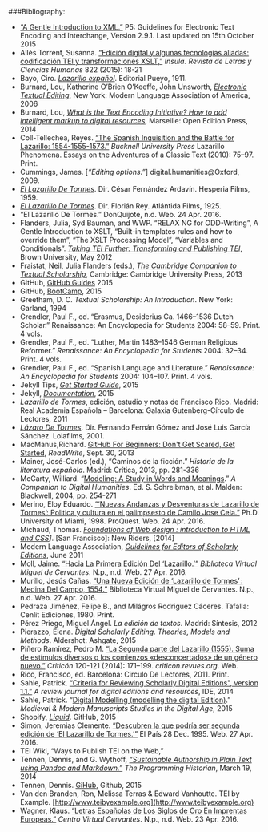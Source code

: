
###Bibliography:  
-	[“A Gentle Introduction to XML.”](http://www.tei-c.org/release/doc/tei-p5-doc/en/html/SG.html) P5: Guidelines for Electronic Text Encoding and Interchange, Version 2.9.1. Last updated on 15th October 2015
-	Allés Torrent, Susanna. [“Edición digital y algunas tecnologías aliadas: codificación TEI y transformaciones XSLT,”](http://academiccommons.columbia.edu/catalog/ac%3A189047) *Insula. Revista de Letras y Ciencias Humanas* 822 (2015): 18-21
-	Bayo, Ciro. [<i>Lazarillo expañol</i>](https://books.google.com/books?id=vyNDAQAAMAAJ). Editorial Pueyo, 1911.
-	Burnard, Lou, Katherine O’Brien O’Keeffe, John Unsworth, [*Electronic Textual Editing*](http://www.tei-c.org/About/Archive_new/ETE/Preview/index.xml), New York: Modern Language Association of America, 2006
-	Burnard, Lou, [*What is the Text Encoding Initiative? How to add intelligent markup to digital resources*](http://books.openedition.org/oep/679?lang=en), Marseille: Open Edition Press, 2014
-	Coll-Tellechea, Reyes. [“The Spanish Inquisition and the Battle for Lazarillo: 1554-1555-1573.”](http://www.academia.edu/888302/The_Spanish_Inquisition_and_the_Battle_for_Lazarillo_1554-_1555_-1573) <i>Bucknell University Press</i> Lazarillo Phenomena. Essays on the Adventures of a Classic Text (2010): 75–97. Print.
-	Cummings, James. [*“Editing options.”*] digital.humanities@Oxford, 2009.
-	[<i>El Lazarillo De Tormes</i>](http://www.imdb.com/title/tt0052995/). Dir. César Fernández Ardavín. Hesperia Films, 1959.
-	[<i>El Lazarillo De Tormes</i>](http://www.imdb.com/title/tt0016012/). Dir. Florián Rey. Atlántida Films, 1925.
-	“El Lazarillo De Tormes.” DonQuijote, n.d. Web. 24 Apr. 2016.
-	Flanders, Julia, Syd Bauman, and WWP. “RELAX NG for ODD-Writing”, A Gentle Introduction to XSLT, “Built-in templates rules and how to override them”, “The XSLT Processing Model”, “Variables and Conditionals”. [*Taking TEI Further: Transforming and Publishing TEI*](http://www.wwp.northeastern.edu/outreach/seminars/publishing_2013-11/), Brown University, May 2012
-	Fraistat, Neil, Julia Flanders (eds.), [*The Cambridge Companion to Textual Scholarship*](http://universitypublishingonline.org.ezproxy.cul.columbia.edu/cambridge/companions/ebook.jsf?bid=CCO9781139044073), Cambridge: Cambridge University Press, 2013   				
-	GitHub, [GitHub Guides](https://guides.github.com/) 2015
-	GitHub, [BootCamp](https://help.github.com/categories/bootcamp/), 2015
-	Greetham, D. C. *Textual Scholarship: An Introduction*. New York: Garland, 1994	
-	Grendler, Paul F., ed. “Erasmus, Desiderius Ca. 1466–1536 Dutch Scholar.” Renaissance: An Encyclopedia for Students 2004: 58–59. Print. 4 vols.
-	Grendler, Paul F., ed. “Luther, Martin 1483–1546 German Religious Reformer.” <i>Renaissance: An Encyclopedia for Students</i> 2004: 32–34. Print. 4 vols.
-	Grendler, Paul F., ed. “Spanish Language and Literature.” <i>Renaissance: An Encyclopedia for Students</i> 2004: 104–107. Print. 4 vols.
-	Jekyll Tips, [*Get Started Guide*](http://jekyll.tips/), 2015
-	Jekyll, [*Documentation*](http://jekyllrb.com/docs/home/), 2015
-	*Lazarillo de Tormes*, edición, estudio y notas de Francisco Rico. Madrid: Real Academia Española – Barcelona: Galaxia Gutenberg-Círculo de Lectores, 2011
-	[<i>Lázaro De Tormes</i>](http://www.imdb.com/title/tt0244624/). Dir. Fernando Fernán Gómez and José Luis García Sánchez. Lolafilms, 2001.
-	MacManus,Richard. [GitHub For Beginners: Don't Get Scared, Get Started](http://readwrite.com/2013/09/30/understanding-github-a-journey-for-beginners-part-1), *ReadWrite*, Sept. 30, 2013
-	Mainer, José-Carlos (ed.), “Caminos de la ficción.” *Historia de la literatura española*. Madrid: Crítica, 2013, pp. 281-336
-	McCarty, Williard. “[Modeling: A Study in Words and Meanings](http://www.digitalhumanities.org/companion/view?docId=blackwell/9781405103213/9781405103213.xml&chunk.id=ss1-3-7).” *A Companion to Digital Humanities*. Ed. S. Schreibman, et al. Malden: Blackwell, 2004, pp. 254-271
-	Merino, Eloy Eduardo. [“‘Nuevas Andanzas y Desventuras de Lazarillo de Tormes’: Politica y cultura en el palimpsesto de Camilo Jose Cela.”](http://search.proquest.com/docview/304439203/466624AC1794456CPQ/1) Ph.D. University of Miami, 1998. ProQuest. Web. 24 Apr. 2016.
-	Michaud, Thomas. *[Foundations of Web design : introduction to HTML and CSS](http://proquest.safaribooksonline.com.ezproxy.cul.columbia.edu/9780133408270)]*. [San Francisco]: New Riders, [2014]
-	Modern Language Association, [*Guidelines for Editors of Scholarly Editions*](https://www.mla.org/Resources/Research/Surveys-Reports-and-Other-Documents/Publishing-and-Scholarship/Reports-from-the-MLA-Committee-on-Scholarly-Editions/Guidelines-for-Editors-of-Scholarly-Editions), June 2011
-	Moll, Jaime. [“Hacia La Primera Edición Del ‘Lazarillo.’”](http://cvc.cervantes.es/literatura/aiso/pdf/04/aiso_4_2_023.pdf) <i>Biblioteca Virtual Miguel de Cervantes</i>. N.p., n.d. Web. 27 Apr. 2016.
-	Murillo, Jesús Cañas. [“Una Nueva Edición de ‘Lazarillo de Tormes’ : Medina Del Campo, 1554.”](http://www.cervantesvirtual.com/nd/ark:/59851/bmcm90p1) Biblioteca Virtual Miguel de Cervantes. N.p., n.d. Web. 27 Apr. 2016.
-	Pedraza Jiménez, Felipe B., and Milágros Rodriguez Cáceres. Tafalla: Cenlit Ediciones, 1980. Print.
-	Pérez Priego, Miguel Ángel. *La edición de textos*. Madrid: Síntesis, 2012
-	Pierazzo, Elena. *Digital Scholarly Editing. Theories, Models and Methods*. Aldershot: Ashgate, 2015 
-	Piñero Ramírez, Pedro M. [“La Segunda parte del Lazarillo (1555). Suma de estímulos diversos o los comienzos «desconcertados» de un género nuevo.”](http://criticon.revues.org/886) <i>Criticón</i> 120-121 (2014): 171–199. <i>criticon.revues.org</i>. Web.
-	Rico, Francisco, ed. Barcelona: Circulo De Lectores, 2011. Print.
-	Sahle, Patrick. [“Criteria for Reviewing Scholarly Digital Editions", version 1.1.”](http://www.i-d-e.de/publikationen/weitereschriften/criteria-version-1-1/) *A review journal for digital editions and resources*, IDE, 2014
-	Sahle, Patrick. “[Digital Modelling (modelling the digital Edition)](http://dixit.uni-koeln.de/wp-content/uploads/2015/04/Camp1-Patrick_Sahle_-_Digital_Modelling.pdf).” *Medieval & Modern Manuscripts Studies in the Digital Age*, 2015
-	Shopify, [*Liquid*](https://github.com/Shopify/liquid). GitHub, 2015
-	Simon, Jeremias Clemente. [“Descubren la que podría ser segunda edición de ‘El Lazarillo de Tormes.’”](http://elpais.com/diario/1995/12/28/cultura/820105201_850215.html) El País 28 Dec. 1995. Web. 27 Apr. 2016.
-	TEI Wiki, “Ways to Publish TEI on the Web,”
-	Tennen, Dennis, and G. Wythoff, [*“Sustainable Authorship in Plain Text using Pandoc and Markdown.”*](http://programminghistorian.org/lessons/sustainable-authorship-in-plain-text-using-pandoc-and-markdown) *The Programming Historian*, March 19, 2014
-	Tennen, Dennis. [GiHub](https://github.com/xpmethod/dhnotes/wiki/GitHub), Github, 2015
-	Van den Branden, Ron, Melissa Terras & Edward Vanhoutte. TEI by Example. [http://www.teibyexample.org](http://www.teibyexample.org)
-	Wagner, Klaus. [“Letras Españolas de Los Siglos de Oro En Imprentas Europeas.”](http://cvc.cervantes.es/obref/fortuna/klaus.htm) <i>Centro Virtual Cervantes</i>. N.p., n.d. Web. 23 Apr. 2016.
